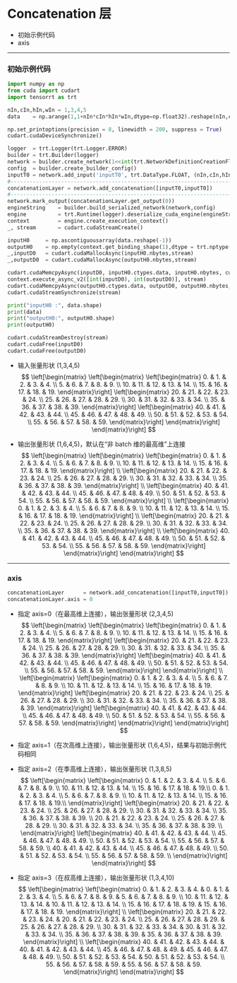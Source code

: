 # Concatenation 层
+ 初始示例代码
+ axis

---
### 初始示例代码
```python
import numpy as np
from cuda import cudart
import tensorrt as trt

nIn,cIn,hIn,wIn = 1,3,4,5                                                                           # 输入张量 NCHW
data    = np.arange(1,1+nIn*cIn*hIn*wIn,dtype=np.float32).reshape(nIn,cIn,hIn,wIn)                  # 输入数据

np.set_printoptions(precision = 8, linewidth = 200, suppress = True)
cudart.cudaDeviceSynchronize()

logger  = trt.Logger(trt.Logger.ERROR)
builder = trt.Builder(logger)
network = builder.create_network(1<<int(trt.NetworkDefinitionCreationFlag.EXPLICIT_BATCH))
config  = builder.create_builder_config()
inputT0 = network.add_input('inputT0', trt.DataType.FLOAT, (nIn,cIn,hIn,wIn))
#---------------------------------------------------------------------------------------------------# 替换部分
concatenationLayer = network.add_concatenation([inputT0,inputT0])
#---------------------------------------------------------------------------------------------------# 替换部分
network.mark_output(concatenationLayer.get_output(0))
engineString    = builder.build_serialized_network(network,config)
engine          = trt.Runtime(logger).deserialize_cuda_engine(engineString)
context         = engine.create_execution_context()
_, stream       = cudart.cudaStreamCreate()

inputH0     = np.ascontiguousarray(data.reshape(-1))
outputH0    = np.empty(context.get_binding_shape(1),dtype = trt.nptype(engine.get_binding_dtype(1)))
_,inputD0   = cudart.cudaMallocAsync(inputH0.nbytes,stream)
_,outputD0  = cudart.cudaMallocAsync(outputH0.nbytes,stream)

cudart.cudaMemcpyAsync(inputD0, inputH0.ctypes.data, inputH0.nbytes, cudart.cudaMemcpyKind.cudaMemcpyHostToDevice, stream)
context.execute_async_v2([int(inputD0), int(outputD0)], stream)
cudart.cudaMemcpyAsync(outputH0.ctypes.data, outputD0, outputH0.nbytes, cudart.cudaMemcpyKind.cudaMemcpyDeviceToHost, stream)
cudart.cudaStreamSynchronize(stream)

print("inputH0 :", data.shape)
print(data)
print("outputH0:", outputH0.shape)
print(outputH0)

cudart.cudaStreamDestroy(stream)
cudart.cudaFree(inputD0)
cudart.cudaFree(outputD0)
```

+ 输入张量形状 (1,3,4,5)
$$
\left[\begin{matrix}
    \left[\begin{matrix}
        \left[\begin{matrix}
             0. &  1. &  2. &  3. &  4. \\
             5. &  6. &  7. &  8. &  9. \\
            10. & 11. & 12. & 13. & 14. \\
            15. & 16. & 17. & 18. & 19.
        \end{matrix}\right]
        \left[\begin{matrix}
            20. & 21. & 22. & 23. & 24. \\
            25. & 26. & 27. & 28. & 29. \\
            30. & 31. & 32. & 33. & 34. \\
            35. & 36. & 37. & 38. & 39.
        \end{matrix}\right]
        \left[\begin{matrix}
            40. & 41. & 42. & 43. & 44. \\
            45. & 46. & 47. & 48. & 49. \\
            50. & 51. & 52. & 53. & 54. \\
            55. & 56. & 57. & 58. & 59.
        \end{matrix}\right]
    \end{matrix}\right]
\end{matrix}\right]
$$

+ 输出张量形状 (1,6,4,5)，默认在“非 batch 维的最高维”上连接
$$
\left[\begin{matrix}
    \left[\begin{matrix}
        \left[\begin{matrix}
             0. &  1. &  2. &  3. &  4. \\
             5. &  6. &  7. &  8. &  9. \\
            10. & 11. & 12. & 13. & 14. \\
            15. & 16. & 17. & 18. & 19.
        \end{matrix}\right] \\
        \left[\begin{matrix}
            20. & 21. & 22. & 23. & 24. \\
            25. & 26. & 27. & 28. & 29. \\
            30. & 31. & 32. & 33. & 34. \\
            35. & 36. & 37. & 38. & 39.
        \end{matrix}\right] \\
        \left[\begin{matrix}
            40. & 41. & 42. & 43. & 44. \\
            45. & 46. & 47. & 48. & 49. \\
            50. & 51. & 52. & 53. & 54. \\
            55. & 56. & 57. & 58. & 59.
        \end{matrix}\right] \\
        \left[\begin{matrix}
             0. &  1. &  2. &  3. &  4. \\
             5. &  6. &  7. &  8. &  9. \\
            10. & 11. & 12. & 13. & 14. \\
            15. & 16. & 17. & 18. & 19.
        \end{matrix}\right] \\
        \left[\begin{matrix}
            20. & 21. & 22. & 23. & 24. \\
            25. & 26. & 27. & 28. & 29. \\
            30. & 31. & 32. & 33. & 34. \\
            35. & 36. & 37. & 38. & 39.
        \end{matrix}\right] \\
        \left[\begin{matrix}
            40. & 41. & 42. & 43. & 44. \\
            45. & 46. & 47. & 48. & 49. \\
            50. & 51. & 52. & 53. & 54. \\
            55. & 56. & 57. & 58. & 59.
        \end{matrix}\right]
    \end{matrix}\right]
\end{matrix}\right]
$$

---
### axis
```python
concatenationLayer      = network.add_concatenation([inputT0,inputT0])
concatenationLayer.axis = 0                                                                         # 重设连接的维度，默认在倒数第三维（初始示例代码的 C 维）上连接
```

+ 指定 axis=0（在最高维上连接），输出张量形状 (2,3,4,5)
$$
\left[\begin{matrix}
    \left[\begin{matrix}
        \left[\begin{matrix}
             0. &  1. &  2. &  3. &  4. \\
             5. &  6. &  7. &  8. &  9. \\
            10. & 11. & 12. & 13. & 14. \\
            15. & 16. & 17. & 18. & 19.
        \end{matrix}\right]
        \left[\begin{matrix}
            20. & 21. & 22. & 23. & 24. \\
            25. & 26. & 27. & 28. & 29. \\
            30. & 31. & 32. & 33. & 34. \\
            35. & 36. & 37. & 38. & 39.
        \end{matrix}\right]
        \left[\begin{matrix}
            40. & 41. & 42. & 43. & 44. \\
            45. & 46. & 47. & 48. & 49. \\
            50. & 51. & 52. & 53. & 54. \\
            55. & 56. & 57. & 58. & 59.
        \end{matrix}\right]
    \end{matrix}\right] \\
    \left[\begin{matrix}
        \left[\begin{matrix}
             0. &  1. &  2. &  3. &  4. \\
             5. &  6. &  7. &  8. &  9. \\
            10. & 11. & 12. & 13. & 14. \\
            15. & 16. & 17. & 18. & 19.
        \end{matrix}\right]
        \left[\begin{matrix}
            20. & 21. & 22. & 23. & 24. \\
            25. & 26. & 27. & 28. & 29. \\
            30. & 31. & 32. & 33. & 34. \\
            35. & 36. & 37. & 38. & 39.
        \end{matrix}\right]
        \left[\begin{matrix}
            40. & 41. & 42. & 43. & 44. \\
            45. & 46. & 47. & 48. & 49. \\
            50. & 51. & 52. & 53. & 54. \\
            55. & 56. & 57. & 58. & 59.
        \end{matrix}\right]
    \end{matrix}\right]
\end{matrix}\right]
$$

+ 指定 axis=1（在次高维上连接），输出张量形状 (1,6,4,5)，结果与初始示例代码相同

+ 指定 axis=2（在季高维上连接），输出张量形状 (1,3,8,5)
$$
\left[\begin{matrix}
    \left[\begin{matrix}
         0. &  1. &  2. &  3. &  4. \\
         5. &  6. &  7. &  8. &  9. \\
        10. & 11. & 12. & 13. & 14. \\
        15. & 16. & 17. & 18. & 19.\\
         0. &  1. &  2. &  3. &  4. \\
         5. &  6. &  7. &  8. &  9. \\
        10. & 11. & 12. & 13. & 14. \\
        15. & 16. & 17. & 18. & 19.\\
    \end{matrix}\right]
    \left[\begin{matrix}
        20. & 21. & 22. & 23. & 24. \\
        25. & 26. & 27. & 28. & 29. \\
        30. & 31. & 32. & 33. & 34. \\
        35. & 36. & 37. & 38. & 39. \\
        20. & 21. & 22. & 23. & 24. \\
        25. & 26. & 27. & 28. & 29. \\
        30. & 31. & 32. & 33. & 34. \\
        35. & 36. & 37. & 38. & 39. \\
    \end{matrix}\right]
    \left[\begin{matrix}
        40. & 41. & 42. & 43. & 44. \\
        45. & 46. & 47. & 48. & 49. \\
        50. & 51. & 52. & 53. & 54. \\
        55. & 56. & 57. & 58. & 59. \\
        40. & 41. & 42. & 43. & 44. \\
        45. & 46. & 47. & 48. & 49. \\
        50. & 51. & 52. & 53. & 54. \\
        55. & 56. & 57. & 58. & 59. \\
    \end{matrix}\right]
\end{matrix}\right]
$$

+ 指定 axis=3（在叔高维上连接），输出张量形状 (1,3,4,10)
$$
\left[\begin{matrix}
    \left[\begin{matrix}
         0. &  1. &  2. &  3. &  4. &  0. &  1. &  2. &  3. &  4. \\
         5. &  6. &  7. &  8. &  9. &  5. &  6. &  7. &  8. &  9. \\
        10. & 11. & 12. & 13. & 14. & 10. & 11. & 12. & 13. & 14. \\
        15. & 16. & 17. & 18. & 19. & 15. & 16. & 17. & 18. & 19.
    \end{matrix}\right] \\
    \left[\begin{matrix}
        20. & 21. & 22. & 23. & 24. & 20. & 21. & 22. & 23. & 24. \\
        25. & 26. & 27. & 28. & 29. & 25. & 26. & 27. & 28. & 29. \\
        30. & 31. & 32. & 33. & 34. & 30. & 31. & 32. & 33. & 34. \\
        35. & 36. & 37. & 38. & 39. & 35. & 36. & 37. & 38. & 39.
    \end{matrix}\right] \\
    \left[\begin{matrix}
        40. & 41. & 42. & 43. & 44. & 40. & 41. & 42. & 43. & 44. \\
        45. & 46. & 47. & 48. & 49. & 45. & 46. & 47. & 48. & 49. \\
        50. & 51. & 52. & 53. & 54. & 50. & 51. & 52. & 53. & 54. \\
        55. & 56. & 57. & 58. & 59. & 55. & 56. & 57. & 58. & 59.
    \end{matrix}\right]
\end{matrix}\right]
$$

